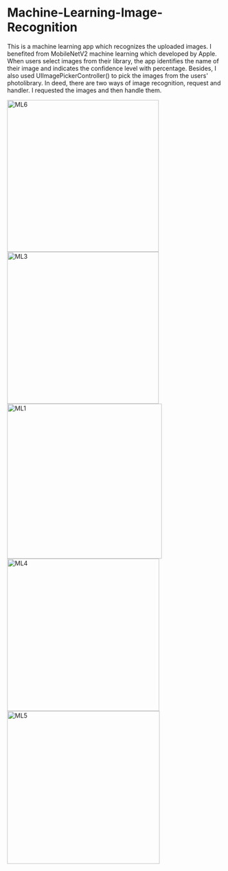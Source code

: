 # Machine-Learning-Image-Recognition
This is a machine learning app which recognizes the uploaded images. I benefited from MobileNetV2 machine learning which developed by Apple. When users select images from their library, the app identifies the name of their image and indicates the confidence level with percentage. Besides, I also used UIImagePickerController() to pick the images from the users' photolibrary. In deed, there are two ways of image recognition, request and handler. I requested the images and then handle them.

<img width="353" alt="ML6" src="https://user-images.githubusercontent.com/92036779/189503246-7cb84dce-74c8-46f1-8506-d9ccfa78ec84.png">
<img width="353" alt="ML3" src="https://user-images.githubusercontent.com/92036779/189503267-170b5159-4d8f-4c7d-a38b-3428e89d2696.png">
<img width="360" alt="ML1" src="https://user-images.githubusercontent.com/92036779/189503275-539786ac-6d35-4991-bf13-a98b0cc0e0b2.png">
<img width="354" alt="ML4" src="https://user-images.githubusercontent.com/92036779/189503278-96936f55-32ea-4b4f-844b-b056644c9df8.png">
<img width="355" alt="ML5" src="https://user-images.githubusercontent.com/92036779/189503279-376fd181-11f3-44f4-9ebf-8e8b3df64291.png">
